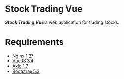 # Stock Trading Vue
***Stock Trading Vue*** a web application for trading stocks.

# Requirements
* [Nginx 1.27](https://nginx.org/en/)
* [VueJS 3.4](https://vuejs.org/)
* [Axio 1.7](https://axios-http.com/)
* [Bootstrap 5.3](https://getbootstrap.com/)

